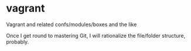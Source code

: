 vagrant
=======

Vagrant and related confs/modules/boxes and the like

Once I get round to mastering Git, I will rationalize the file/folder structure, probably.
